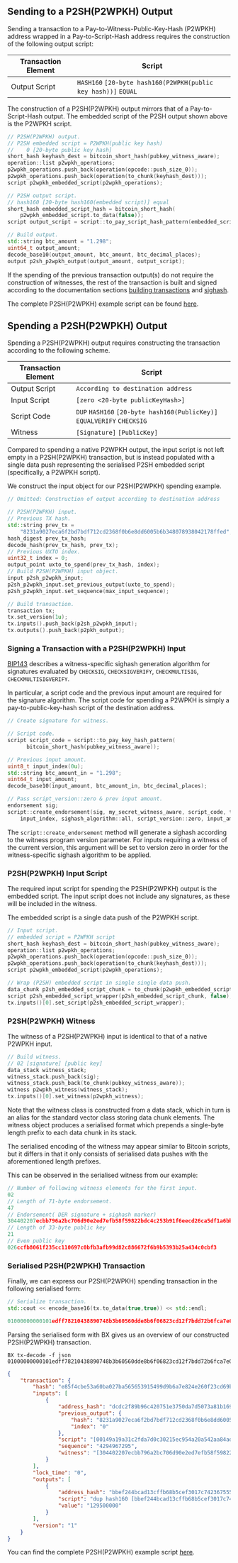 ## Sending to a P2SH(P2WPKH) Output
Sending a transaction to a Pay-to-Witness-Public-Key-Hash (P2WPKH) address wrapped in a Pay-to-Script-Hash address requires the construction of the following output script:

| Transaction Element | Script                                                                  |
| --------------------|-------------------------------------------------------------------------|
| Output Script       | `HASH160` `[20-byte hash160(P2WPKH(public key hash))]` `EQUAL`          |

The construction of a P2SH(P2WPKH) output mirrors that of a Pay-to-Script-Hash output. The embedded script of the P2SH output shown above is the P2WPKH script.

```c++
// P2SH(P2WPKH) output.
// P2SH embedded script = P2WPKH(public key hash)
//    0 [20-byte public key hash]
short_hash keyhash_dest = bitcoin_short_hash(pubkey_witness_aware);
operation::list p2wpkh_operations;
p2wpkh_operations.push_back(operation(opcode::push_size_0));
p2wpkh_operations.push_back(operation(to_chunk(keyhash_dest)));
script p2wpkh_embedded_script(p2wpkh_operations);

// P2SH output script.
// hash160 [20-byte hash160(embedded script)] equal
short_hash embedded_script_hash = bitcoin_short_hash(
    p2wpkh_embedded_script.to_data(false));
script output_script = script::to_pay_script_hash_pattern(embedded_script_hash);

// Build output.
std::string btc_amount = "1.298";
uint64_t output_amount;
decode_base10(output_amount, btc_amount, btc_decimal_places);
output p2sh_p2wpkh_output(output_amount, output_script);
```
If the spending of the previous transaction output(s) do not require the construction of witnesses, the rest of the transaction is built and signed according to the documentation sections [building transactions](https://github.com/libbitcoin/libbitcoin/wiki/Building-Transactions) and [sighash](https://github.com/libbitcoin/libbitcoin/wiki/Sighash-and-TX-Signing).

The complete P2SH(P2WPKH) example script can be found [here](https://github.com/libbitcoin/libbitcoin/wiki/Examples-from-Pay-to-Witness-Transactions).

## Spending a P2SH(P2WPKH) Output

Spending a P2SH(P2WPKH) output requires constructing the transaction according to the following scheme.

| Transaction Element | Script                                                                  |
| --------------------|-------------------------------------------------------------------------|
| Output Script       | `According to destination address`                                      |
| Input Script        | `[zero <20-byte publicKeyHash>]`                                        |
| Script Code         | `DUP` `HASH160` `[20-byte hash160(PublicKey)]` `EQUALVERIFY` `CHECKSIG` |
| Witness             | `[Signature]` `[PublicKey]`                                             |

Compared to spending a native P2WPKH output, the input script is not left empty in a P2SH(P2WPKH) transaction, but is instead populated with a single data push representing the serialised P2SH embedded script (specifically, a P2WPKH script).

We construct the input object for our P2SH(P2WPKH) spending example.

```c++
// Omitted: Construction of output according to destination address
```

```c++
// P2SH(P2WPKH) input.
// Previous TX hash.
std::string prev_tx =
    "8231a9027eca6f2bd7bdf712cd2368f0b6e8dd6005b6b348078938042178ffed";
hash_digest prev_tx_hash;
decode_hash(prev_tx_hash, prev_tx);
// Previous UXTO index.
uint32_t index = 0;
output_point uxto_to_spend(prev_tx_hash, index);
// Build P2SH(P2WPKH) input object.
input p2sh_p2wpkh_input;
p2sh_p2wpkh_input.set_previous_output(uxto_to_spend);
p2sh_p2wpkh_input.set_sequence(max_input_sequence);

// Build transaction.
transaction tx;
tx.set_version(1u);
tx.inputs().push_back(p2sh_p2wpkh_input);
tx.outputs().push_back(p2pkh_output);
```

### Signing a Transaction with a P2SH(P2WPKH) Input
[BIP143](https://github.com/bitcoin/bips/blob/master/bip-0143.mediawiki) describes a witness-specific sighash generation algorithm for signatures evaluated by `CHECKSIG`, `CHECKSIGVERIFY`, `CHECKMULTISIG`, `CHECKMULTISIGVERIFY`.  

In particular, a script code and the previous input amount are required for the signature algorithm. The script code for spending a P2WPKH is simply a pay-to-public-key-hash script of the destination address.

```c++
// Create signature for witness.

// Script code.
script script_code = script::to_pay_key_hash_pattern(
      bitcoin_short_hash(pubkey_witness_aware));

// Previous input amount.
uint8_t input_index(0u);
std::string btc_amount_in = "1.298";
uint64_t input_amount;
decode_base10(input_amount, btc_amount_in, btc_decimal_places);

// Pass script_version::zero & prev input amount.
endorsement sig;
script::create_endorsement(sig, my_secret_witness_aware, script_code, tx,
    input_index, sighash_algorithm::all, script_version::zero, input_amount);
```
The `script::create_endorsement` method will generate a sighash according to the witness program version parameter. For inputs requiring a witness of the current version, this argument will be set to version zero in order for the witness-specific sighash algorithm to be applied.

### P2SH(P2WPKH) Input Script
The required input script for spending the P2SH(P2WPKH) output is the embedded script. The input script does not include any signatures, as these will be included in the witness.

The embedded script is a single data push of the P2WPKH script.

```c++
// Input script.
// embedded script = P2WPKH script
short_hash keyhash_dest = bitcoin_short_hash(pubkey_witness_aware);
operation::list p2wpkh_operations;
p2wpkh_operations.push_back(operation(opcode::push_size_0));
p2wpkh_operations.push_back(operation(to_chunk(keyhash_dest)));
script p2wpkh_embedded_script(p2wpkh_operations);

// Wrap (P2SH) embedded script in single single data push.
data_chunk p2sh_embedded_script_chunk = to_chunk(p2wpkh_embedded_script.to_data(true));
script p2sh_embedded_script_wrapper(p2sh_embedded_script_chunk, false);
tx.inputs()[0].set_script(p2sh_embedded_script_wrapper);
```

### P2SH(P2WPKH) Witness

The witness of a P2SH(P2WPKH) input is identical to that of a native P2WPKH input.  

```c++
// Build witness.
// 02 [signature] [public key]
data_stack witness_stack;
witness_stack.push_back(sig);
witness_stack.push_back(to_chunk(pubkey_witness_aware));
witness p2wpkh_witness(witness_stack);
tx.inputs()[0].set_witness(p2wpkh_witness);
```
Note that the witness class is constructed from a data stack, which in turn is an alias for the standard vector class storing data chunk elements. The witness object produces a serialised format which prepends a single-byte length prefix to each data chunk in its stack.

The serialised encoding of the witness may appear similar to Bitcoin scripts, but it differs in that it only consists of serialised data pushes with the aforementioned length prefixes.

This can be observed in the serialised witness from our example:

```c++
// Number of following witness elements for the first input.
02
// Length of 71-byte endorsement.
47
// Endorsement( DER signature + sighash marker)
304402207ecbb796a2bc706d90e2ed7efb58f59822bdc4c253b91f6eecd26ca5df1a6bb60220700b737f3c49b2f21bb228fadeab786e2ac78fd87890ede3f5d299e81880d96301
// Length of 33-byte public key
21
// Even public key
026ccfb8061f235cc110697c0bfb3afb99d82c886672f6b9b5393b25a434c0cbf3
```

### Serialised P2SH(P2WPKH) Transaction

Finally, we can express our P2SH(P2WPKH) spending transaction in the following serialised form:

```C++
// Serialize transaction.
std::cout << encode_base16(tx.to_data(true,true)) << std::endl;
```
```C++
01000000000101edff78210438890748b3b60560dde8b6f06823cd12f7bdd72b6fca7e02a9318200000000171600149a19a31c2fda7d0c30215ec954a20a542aa84ad3ffffffff016003b807000000001976a914bbef244bcad13cffb68b5cef3017c7423675552288ac0247304402207ecbb796a2bc706d90e2ed7efb58f59822bdc4c253b91f6eecd26ca5df1a6bb60220700b737f3c49b2f21bb228fadeab786e2ac78fd87890ede3f5d299e81880d9630121026ccfb8061f235cc110697c0bfb3afb99d82c886672f6b9b5393b25a434c0cbf300000000
```
Parsing the serialised form with BX gives us an overview of our constructed P2SH(P2WPKH) transaction.

```
BX tx-decode -f json 01000000000101edff78210438890748b3b60560dde8b6f06823cd12f7bdd72b6fca7e02a9318200000000171600149a19a31c2fda7d0c30215ec954a20a542aa84ad3ffffffff016003b807000000001976a914bbef244bcad13cffb68b5cef3017c7423675552288ac0247304402207ecbb796a2bc706d90e2ed7efb58f59822bdc4c253b91f6eecd26ca5df1a6bb60220700b737f3c49b2f21bb228fadeab786e2ac78fd87890ede3f5d299e81880d9630121026ccfb8061f235cc110697c0bfb3afb99d82c886672f6b9b5393b25a434c0cbf300000000
```
```json
{
    "transaction": {
        "hash": "e85f4cbe53a60ba027ba565653915499d9b6a7e824e260f23cd69bfab1992624",
        "inputs": [
            {
                "address_hash": "dcdc2f89b96c420751e3750da7d5073a81b16946",
                "previous_output": {
                    "hash": "8231a9027eca6f2bd7bdf712cd2368f0b6e8dd6005b6b348078938042178ffed",
                    "index": "0"
                },
                "script": "[00149a19a31c2fda7d0c30215ec954a20a542aa84ad3]",
                "sequence": "4294967295",
                "witness": "[304402207ecbb796a2bc706d90e2ed7efb58f59822bdc4c253b91f6eecd26ca5df1a6bb60220700b737f3c49b2f21bb228fadeab786e2ac78fd87890ede3f5d299e81880d96301] [026ccfb8061f235cc110697c0bfb3afb99d82c886672f6b9b5393b25a434c0cbf3]"
            }
        ],
        "lock_time": "0",
        "outputs": [
            {
                "address_hash": "bbef244bcad13cffb68b5cef3017c74236755522",
                "script": "dup hash160 [bbef244bcad13cffb68b5cef3017c74236755522] equalverify checksig",
                "value": "129500000"
            }
        ],
        "version": "1"
    }
}
```

You can find the complete P2SH(P2WPKH) example script [here](https://github.com/libbitcoin/libbitcoin/wiki/Examples-from-Pay-to-Witness-Transactions).